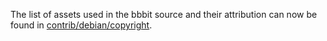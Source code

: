 The list of assets used in the bbbit source and their attribution can now be found in [contrib/debian/copyright](../contrib/debian/copyright).
